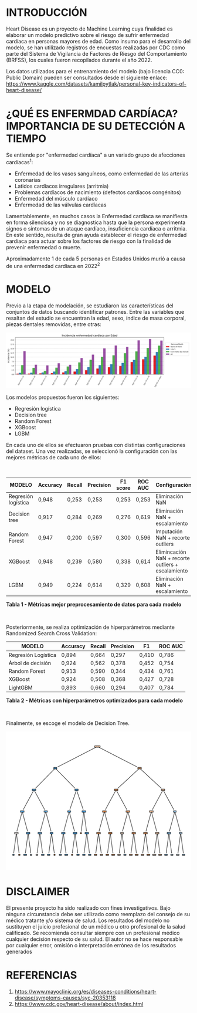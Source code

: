 # INTRODUCCIÓN
Heart Disease es un proyecto de Machine Learning cuya finalidad es elaborar un modelo predictivo sobre el riesgo de sufrir enfermedad cardíaca en personas mayores de edad. Como insumo para el desarrollo del modelo, se han utilizado registros de encuestas realizadas por CDC como parte del Sistema de Vigilancia de Factores de Riesgo del Comportamiento (BRFSS), los cuales fueron recopilados durante el año 2022.

Los datos utilizados para el entrenamiento del modelo (bajo licencia CC0: Public Domain) pueden ser consultados desde el siguiente enlace: 
https://www.kaggle.com/datasets/kamilpytlak/personal-key-indicators-of-heart-disease/ 

# ¿QUÉ ES ENFERMDAD CARDÍACA? IMPORTANCIA DE SU DETECCIÓN A TIEMPO
Se entiende por "enfermedad cardíaca" a un variado grupo de afecciones cardíacas<sup>1</sup>:
- Enfermedad de los vasos sanguíneos, como enfermedad de las arterias coronarias
- Latidos cardíacos irregulares (arritmia)
- Problemas cardíacos de nacimiento (defectos cardíacos congénitos)
- Enfermedad del músculo cardíaco
- Enfermedad de las válvulas cardíacas

Lamentablemente, en muchos casos la Enfermedad cardíaca se manifiesta en forma silenciosa y no se diagnostica hasta que la persona experimenta signos o síntomas de un ataque cardíaco, insuficiencia cardíaca o arritmia. En este sentido, resulta de gran ayuda establecer el riesgo de enfermedad cardíaca para actuar sobre los factores de riesgo con la finalidad de prevenir enfermedad o muerte.

Aproximadamente 1 de cada 5 personas en Estados Unidos murió a causa de una enfermedad cardíaca en 2022<sup>2</sup>

# MODELO

Previo a la etapa de modelación, se estudiaron las características del conjuntos de datos buscando identificar patrones. Entre las variables que resaltan del estudio se encuentran la edad, sexo, índice de masa corporal, piezas dentales removidas, entre otras:

![Incidencia por edad y piezas dentales removidas](/img/Incidencia_por_edad_y_dientes_removidos.PNG "Incidencia por edad y piezas dentales removidas")

Los modelos propuestos fueron los siguientes:
- Regresión logística
- Decision tree
- Random Forest
- XGBoost
- LGBM

En cada uno de ellos se efectuaron pruebas con distintas configuraciones del dataset. Una vez realizadas, se seleccionó la configuración con las mejores métricas de cada uno de ellos:

<br />

|        MODELO          | Accuracy  |   Recall  | Precision | F1 score  |  ROC AUC  | Configuración |
|------------------------|-----------|-----------|-----------|-----------|-----------|---------------|
| Regresión logística    |   0,948   |   0,253   |   0,253   |   0,253   |   0,253   | Eliminación NaN |           
| Decision tree          |   0,917   |   0,284   |   0,269   |   0,276   |   0,619   | Eliminación NaN + escalamiento |
| Random Forest          |   0,947   |   0,200   |   0,597   |   0,300   |   0,596   | Imputación NaN + recorte outliers |
| XGBoost                |   0,948   |   0,239   |   0,580   |   0,338   |   0,614   | Elimincación NaN + recorte outliers + escalamiento |
| LGBM                   |   0,949   |   0,224   |   0,614   |   0,329   |   0,608   | Eliminación NaN + escalamiento |


**Tabla 1 - Métricas mejor preprocesamiento de datos para cada modelo**

<br />

Posteriormente, se realiza optimización de hiperparámetros mediante Randomized Search Cross Validation:

|      MODELO         | Accuracy| Recall	|Precision|  F1   	| ROC AUC	|
|---------------------|---------|---------|---------|---------|---------|
|Regresión Logística	|  0,894	|  0,664	|  0,297	|  0,410	|  0,786	|
|Árbol de decisión	  |  0,924	|  0,562	|  0,378	|  0,452	|  0,754	|
|Random Forest	      |  0,913	|  0,590	|  0,344	|  0,434	|  0,761	|
|XGBoost	            |  0,924	|  0,508	|  0,368	|  0,427	|  0,728	|
|LightGBM	            |  0,893	|  0,660	|  0,294	|  0,407	|  0,784	|


**Tabla 2 - Métricas con hiperparámetros optimizados para cada modelo**

<br />

Finalmente, se escoge el modelo de Decision Tree. 

![Árbol de decisión óptimo (5 niveles)](/img/DecisionTreeOptimo.png "Decision tree óptimo")


# DISCLAIMER
El presente proyecto ha sido realizado con fines investigativos. Bajo ninguna circunstancia debe ser utilizado como reemplazo del consejo de su médico tratante y/o sistema de salud. Los resultados del modelo no sustituyen el juicio profesional de un médico u otro profesional de la salud calificado. Se recomienda consultar siempre con un profesional médico cualquier decisión respecto de su salud. El autor no se hace responsable por cualquier error, omisión o interpretación errónea de los resultados generados

# REFERENCIAS
1. https://www.mayoclinic.org/es/diseases-conditions/heart-disease/symptoms-causes/syc-20353118
2. https://www.cdc.gov/heart-disease/about/index.html
